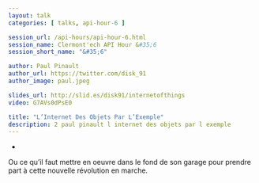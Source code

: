 ```yaml
---
layout: talk
categories: [ talks, api-hour-6 ]

session_url: /api-hours/api-hour-6.html
session_name: Clermont'ech API Hour &#35;6
session_short_name: "&#35;6"

author: Paul Pinault
author_url: https://twitter.com/disk_91
author_image: paul.jpeg

slides_url: http://slid.es/disk91/internetofthings
video: G7AVs0dPsE0

title: "L’Internet Des Objets Par L’Exemple"
description: 2 paul pinault l internet des objets par l exemple
---
```

-

Ou ce qu’il faut mettre en oeuvre dans le fond de son garage pour prendre part à
cette nouvelle révolution en marche.
